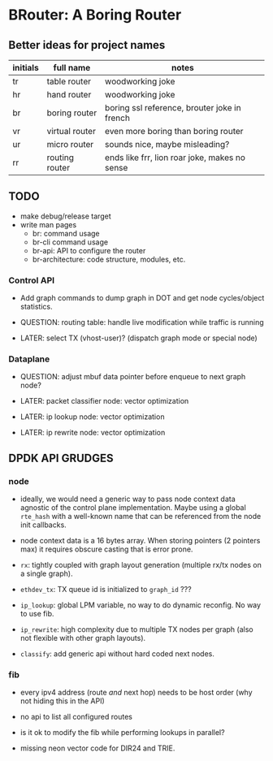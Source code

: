 # BRouter: A Boring Router

## Better ideas for project names

| initials | full name      | notes                                            |
|----------|----------------|--------------------------------------------------|
| tr       | table router   | woodworking joke                                 |
| hr       | hand router    | woodworking joke                                 |
| br       | boring router  | boring ssl reference, brouter joke in french     |
| vr       | virtual router | even more boring than boring router              |
| ur       | micro router   | sounds nice, maybe misleading?                   |
| rr       | routing router | ends like frr, lion roar joke, makes no sense    |

## TODO

- make debug/release target
- write man pages
    * br: command usage
    * br-cli command usage
    * br-api: API to configure the router
    * br-architecture: code structure, modules, etc.

### Control API

- Add graph commands to dump graph in DOT and get node cycles/object statistics.

- QUESTION: routing table: handle live modification while traffic is running

- LATER: select TX (vhost-user)? (dispatch graph mode or special node)

### Dataplane

- QUESTION: adjust mbuf data pointer before enqueue to next graph node?

- LATER: packet classifier node: vector optimization
- LATER: ip lookup node: vector optimization
- LATER: ip rewrite node: vector optimization

## DPDK API GRUDGES

### node

- ideally, we would need a generic way to pass node context data agnostic of
  the control plane implementation. Maybe using a global `rte_hash` with
  a well-known name that can be referenced from the node init callbacks.

- node context data is a 16 bytes array. When storing pointers (2 pointers max)
  it requires obscure casting that is error prone.

- `rx`: tightly coupled with graph layout generation (multiple rx/tx nodes on
  a single graph).

- `ethdev_tx`: TX queue id is initialized to `graph_id` ???

- `ip_lookup`: global LPM variable, no way to do dynamic reconfig. No way to
  use fib.

- `ip_rewrite`: high complexity due to multiple TX nodes per graph (also not
  flexible with other graph layouts).

- `classify`: add generic api without hard coded next nodes.

### fib

- every ipv4 address (route *and* next hop) needs to be host order (why not
  hiding this in the API)

- no api to list all configured routes

- is it ok to modify the fib while performing lookups in parallel?

- missing neon vector code for DIR24 and TRIE.

